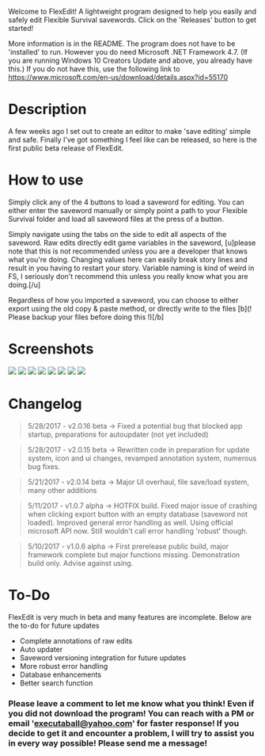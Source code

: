 Welcome to FlexEdit! A lightweight program designed to help you easily and safely edit Flexible Survival savewords. Click on the 'Releases' button to get started! 

More information is in the README. The program does not have to be 'installed' to run. However you do need Microsoft .NET Framework 4.7. (If you are running Windows 10 Creators Update and above, you already have this.) If you do not have this, use the following link to https://www.microsoft.com/en-us/download/details.aspx?id=55170

# [](#Description)Description
A few weeks ago I set out to create an editor to make 'save editing' simple and safe. Finally I've got something I feel like can be released, so here is the first public beta release of FlexEdit.

# [](#How_to_use)How to use
Simply click any of the 4 buttons to load a saveword for editing. You can either enter the saveword manually or simply point a path to your Flexible Survival folder and load all saveword files at the press of a button. 

Simply navigate using the tabs on the side to edit all aspects of the saveword. Raw edits directly edit game variables in the saveword, [u]please note that this is not recommended unless you are a developer that knows what you're doing. Changing values here can easily break story lines and result in you having to restart your story. Variable naming is kind of weird in FS, I seriously don't recommend this unless you really know what you are doing.[/u]

Regardless of how you imported a saveword, you can choose to either export using the old copy & paste method, or directly write to the files [b](! Please backup your files before doing this !)[/b]

# [](#Screenshots)Screenshots

![](http://i.imgur.com/QBhoP4K.jpg)
![](http://i.imgur.com/pqeHWjy.jpg)
![](http://i.imgur.com/7kcEsih.jpg)
![](http://i.imgur.com/7N0Lvde.jpg)
![](http://i.imgur.com/0TVcxbm.jpg)
![](http://i.imgur.com/Vkfkbib.jpg)
![](http://i.imgur.com/AfjqT99.jpg)
![](http://i.imgur.com/uMRaY3W.jpg)

# [](#Changelog)Changelog

>5/28/2017 - v2.0.16 beta -> Fixed a potential bug that blocked app startup, preparations for autoupdater (not yet included)

>5/28/2017 - v2.0.15 beta -> Rewritten code in preparation for update system, icon and ui changes, revamped annotation system, numerous bug fixes.

>5/21/2017 - v2.0.14 beta -> Major UI overhaul, file save/load system, many other additions

>5/11/2017 - v1.0.7 alpha -> HOTFIX build. Fixed major issue of crashing when clicking export button with an empty database (saveword not loaded). Improved general error handling as well. Using official microsoft API now. Still wouldn't call error handling 'robust' though.

>5/10/2017 - v1.0.6 alpha -> First prerelease public build, major framework complete but major functions missing. Demonstration build only. Advise against using. 


# [](#To-Do)To-Do
FlexEdit is very much in beta and many features are incomplete. Below are the to-do for future updates
* Complete annotations of raw edits
* Auto updater
* Saveword versioning integration for future updates
* More robust error handling
* Database enhancements
* Better search function


### Please leave a comment to let me know what you think! Even if you did not download the program! You can reach with a PM or email 'executaball@yahoo.com' for faster response! If you decide to get it and encounter a problem, I will try to assist you in every way possible! Please send me a message!

